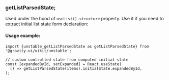 ### getListParsedState;

Used under the hood of `useList().structure` property. Use it if you need to extract initial list state form declaration:

#### Usage example:

```tsx
import {unstable_getListParsedState as getListParsedState} from '@gravity-ui/uikit/unstable';

// custom controlled state from computed initial state
const [expandedById, setExpanded] = React.useState(
  () => getListParsedState(items).initialState.expandedById,
);
```
